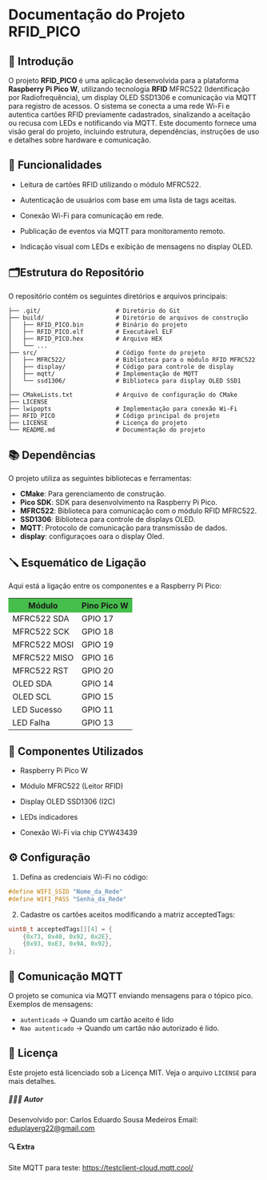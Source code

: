# Documentação do Projeto RFID_PICO

## 📄 Introdução

O projeto **RFID_PICO** é uma aplicação desenvolvida para a plataforma **Raspberry Pi Pico W**, utilizando tecnologia **RFID** 
MFRC522 (Identificação por Radiofrequência), um display OLED SSD1306 e comunicação via MQTT para registro de acessos. O sistema se conecta a uma rede Wi-Fi e autentica cartões RFID previamente cadastrados, sinalizando a aceitação ou recusa com LEDs e notificando via MQTT. Este documento fornece uma visão geral do projeto, incluindo estrutura, dependências, instruções de uso e detalhes sobre hardware e comunicação.

## 📝 Funcionalidades
* Leitura de cartões RFID utilizando o módulo MFRC522.

* Autenticação de usuários com base em uma lista de tags aceitas.

* Conexão Wi-Fi para comunicação em rede.

* Publicação de eventos via MQTT para monitoramento remoto.

* Indicação visual com LEDs e exibição de mensagens no display OLED.

## 🗂Estrutura do Repositório

O repositório contém os seguintes diretórios e arquivos principais:

```RFID_PICO/
├── .git/                     # Diretório do Git
├── build/                    # Diretório de arquivos de construção
│   ├── RFID_PICO.bin         # Binário do projeto
│   ├── RFID_PICO.elf         # Executável ELF
│   ├── RFID_PICO.hex         # Arquivo HEX
│   └── ...
├── src/                      # Código fonte do projeto
│   ├── MFRC522/              # Biblioteca para o módulo RFID MFRC522
│   ├── display/              # Código para controle de display
│   ├── mqtt/                 # Implementação de MQTT
│   └── ssd1306/              # Biblioteca para display OLED SSD1
│   
├── CMakeLists.txt            # Arquivo de configuração do CMake
├── LICENSE
├── lwipopts                  # Implementação para conexão Wi-Fi
├── RFID_PICO                 # Código principal do projeto
├── LICENSE                   # Licença do projeto
└── README.md                 # Documentação do projeto
```

## 📚 Dependências

O projeto utiliza as seguintes bibliotecas e ferramentas:

- **CMake**: Para gerenciamento de construção.
- **Pico SDK**: SDK para desenvolvimento na Raspberry Pi Pico.
- **MFRC522**: Biblioteca para comunicação com o módulo RFID MFRC522.
- **SSD1306**: Biblioteca para controle de displays OLED.
- **MQTT**: Protocolo de comunicação para transmissão de dados.
- **display**: configuraçoes oara o display Oled.


## 🪛 Esquemático de Ligação

Aqui está a ligação entre os componentes e a Raspberry Pi Pico:

<table>
  <tr style="background-color:rgb(69, 190, 75);">
    <th>Módulo</th>
    <th>Pino Pico W</th>
  </tr>
  <tr>
    <td>MFRC522 SDA</td>
    <td>GPIO 17</td>
  </tr>
  <tr>
    <td>MFRC522 SCK</td>
    <td>GPIO 18</td>
  </tr>
  <tr>
    <td>MFRC522 MOSI</td>
    <td>GPIO 19</td>
  </tr>
  <tr>
    <td>MFRC522 MISO</td>
    <td>GPIO 16</td>
  </tr>
  <tr>
    <td>MFRC522 RST</td>
    <td>GPIO 20</td>
  </tr>
  <tr>
    <td>OLED SDA</td>
    <td>GPIO 14</td>
  </tr>
  <tr>
    <td>OLED SCL</td>
    <td>GPIO 15</td>
  </tr>
  <tr>
    <td>LED Sucesso</td>
    <td>GPIO 11</td>
  </tr>
  <tr>
    <td>LED Falha</td>
    <td>GPIO 13</td>
  </tr>
</table>

## 🔩 Componentes Utilizados

* Raspberry Pi Pico W

* Módulo MFRC522 (Leitor RFID)

* Display OLED SSD1306 (I2C)

* LEDs indicadores

* Conexão Wi-Fi via chip CYW43439

## ⚙️ Configuração

1. Defina as credenciais Wi-Fi no código:
``` C
#define WIFI_SSID "Nome_da_Rede"
#define WIFI_PASS "Senha_da_Rede"
```
2. Cadastre os cartões aceitos modificando a matriz acceptedTags:

``` C
uint8_t acceptedTags[][4] = {
    {0x73, 0x40, 0x92, 0x2E},
    {0x93, 0xE3, 0x9A, 0x92},
};
```
## 🛜 Comunicação MQTT

O projeto se comunica via MQTT enviando mensagens para o tópico pico. Exemplos de mensagens:
* ```autenticado``` → Quando um cartão aceito é lido
* ```Nao autenticado``` → Quando um cartão não autorizado é lido.

## 🪪 Licença

Este projeto está licenciado sob a Licença MIT. Veja o arquivo `LICENSE` para mais detalhes.

##### 👨🏻‍💻 Autor
Desenvolvido por:  Carlos Eduardo Sousa Medeiros
Email: eduplayerg22@gmail.com

#### 🔍 Extra

Site MQTT para teste: https://testclient-cloud.mqtt.cool/
